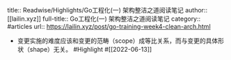title:: Readwise/Highlights/Go工程化(一) 架构整洁之道阅读笔记
author:: [[lailin.xyz]]
full-title:: Go工程化(一) 架构整洁之道阅读笔记
category:: #articles
url:: https://lailin.xyz/post/go-training-week4-clean-arch.html

- 变更实施的难度应该和变更的范畴（scope）成等比关系，而与变更的具体形状（shape）无关。 #Highlight #[[2022-06-13]]